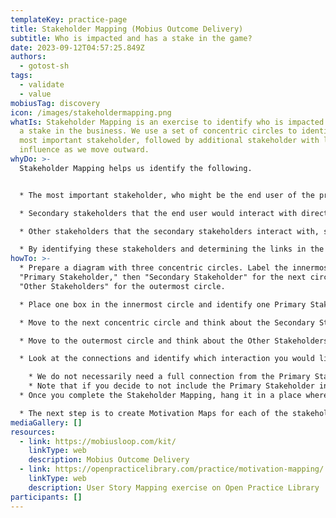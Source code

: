 ```yaml
---
templateKey: practice-page
title: Stakeholder Mapping (Mobius Outcome Delivery)
subtitle: Who is impacted and has a stake in the game?
date: 2023-09-12T04:57:25.849Z
authors:
  - gotost-sh
tags:
  - validate
  - value
mobiusTag: discovery
icon: /images/stakeholdermapping.png
whatIs: S﻿takeholder Mapping is an exercise to identify who is impacted and has
  a stake in the business. We use a set of concentric circles to identify the
  most important stakeholder, followed by additional stakeholder with less
  influence as we move outward.
whyDo: >-
  S﻿takeholder Mapping helps us identify the following.


  * T﻿he most important stakeholder, who might be the end user of the product or someone we are targeting when thinking about our product design.

  * Secondary stakeholders that the end user would interact with directly, such as a sales person, agency, or call center. 

  * Other stakeholders that the secondary stakeholders interact with, such as a loan officer, actuary, or other internal decision maker.

  * B﻿y identifying these stakeholders and determining the links in the interactions, we can narrow down which user experience we want to target for our product.
howTo: >-
  * P﻿repare a diagram with three concentric circles. Label the innermost circle
  "Primary Stakeholder," then "Secondary Stakeholder" for the next circle, then
  "Other Stakeholders" for the outermost circle. 

  * Place one box in the innermost circle and identify one Primary Stakeholder. This may be the end user of the product or someone we are targeting directly. Be sure to narrow down this person as much as possible. We don't want generic phrases like "customer" or "user."

  * M﻿ove to the next concentric circle and think about the Secondary Stakeholders. Who does the Primary Stakeholder interact with when using our product or working with our business? This could be a salesperson, online chat representative, or and agent, for example. Draw lines from the Primary Stakeholder to the Secondary Stakeholders to show that there is a direct interaction.

  * M﻿ove to the outermost circle and think about the Other Stakeholders. Who do the Secondary Stakeholders interact with? This could be a loan officer, actuary, or internal decision maker, for example. Draw lines from the Secondary Stakeholders to Other Stakeholders to show the interactions.

  * L﻿ook at the connections and identify which interaction you would like to focus on in your product design. There might be a connection from the end user to call center, then to an actuary. The product could focus on how to make this experience smooth and faultless. Once you decide on which interaction you want to focus on, draw a circle around that interaction.

    * W﻿e do not necessarily need a full connection from the Primary Stakeholder out to Other Stakeholders before moving on to design the experience. We could focus only on the Primary Stakeholder, the Primary Stakeholder to Secondary Stakeholder, or even Secondary Stakeholder to Other Stakeholder. The idea is to narrow down which stakeholders and interactions we are thinking of when designing the user experience. 
    * N﻿ote that if you decide to not include the Primary Stakeholder in your experience, it may be a sign that you need to re-think who your Primary Stakeholder really is. 
  * O﻿nce you complete the Stakeholder Mapping, hang it in a place where the team, department, business unit, or organization can see it at all times. This is not a static document. It's a status board that shows the current state, and it needs to be updated regularly.

  * T﻿he next step is to create Motivation Maps for each of the stakeholders identified to be in the interactions that you want to explore.
mediaGallery: []
resources:
  - link: https://mobiusloop.com/kit/
    linkType: web
    description: Mobius Outcome Delivery
  - link: https://openpracticelibrary.com/practice/motivation-mapping/
    linkType: web
    description: User Story Mapping exercise on Open Practice Library
participants: []
---
```

